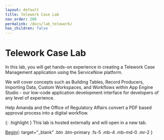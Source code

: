 ```yaml
---
layout: default
title: Telework Case Lab
nav_order: 200
permalink: /docs/lab_telework/
has_children: false
---
```


# Telework Case Lab

In this lab, you will get hands-on experience in creating a Telework Case Management application using the ServiceNow platform. 

We will cover concepts such as Building Tables, Record Producers, Importing Data, Custom Workspaces, and Workflows within App Engine Studio - our low-code application development interface for developers of any level of experience.

Help Amanda and the Office of Regulatory Affairs convert a PDF based approval process into a digital workflow.

{: .highlight }
This lab is hosted externally and will open in a new tab.

[Begin][TeleworkLabExternalLink]{: target="_blank" .btn .btn-primary .fs-5 .mb-4 .mb-md-0 .mr-2 }

[TeleworkLabExternalLink]: https://low-code.guide/docs/Telework/Introduction/
